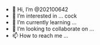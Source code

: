 - 👋 Hi, I’m @202100642
- 👀 I’m interested in ... cock
- 🌱 I’m currently learning ...
- 💞️ I’m looking to collaborate on ...
- 📫 How to reach me ...

<!---
202100642/202100642 is a ✨ special ✨ repository because its `README.md` (this file) appears on your GitHub profile.
You can click the Preview link to take a look at your changes.
--->
